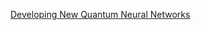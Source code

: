 [Developing New Quantum Neural Networks](https://www.chemicalqdevice.com/developing-new-quantum-neural-networks)
